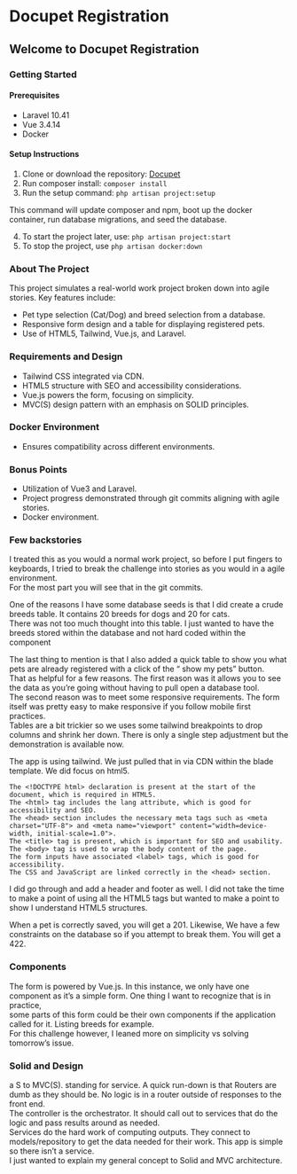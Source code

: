 # Docupet Registration

## Welcome to Docupet Registration

### Getting Started

#### Prerequisites
- Laravel 10.41
- Vue 3.4.14
- Docker

#### Setup Instructions
1. Clone or download the repository: [Docupet](https://github.com/ncbraner/docupet)
2. Run composer install: ```composer install```
3. Run the setup command:
```php artisan project:setup```

This command will update composer and npm, boot up the docker container, run database migrations, and seed the database.

4. To start the project later, use: ```php artisan project:start```
5. To stop the project, use ```php artisan docker:down```

### About The Project

This project simulates a real-world work project broken down into agile stories. Key features include:
- Pet type selection (Cat/Dog) and breed selection from a database.
- Responsive form design and a table for displaying registered pets.
- Use of HTML5, Tailwind, Vue.js, and Laravel.

### Requirements and Design
- Tailwind CSS integrated via CDN.
- HTML5 structure with SEO and accessibility considerations.
- Vue.js powers the form, focusing on simplicity.
- MVC(S) design pattern with an emphasis on SOLID principles.

### Docker Environment
- Ensures compatibility across different environments.

### Bonus Points
- Utilization of Vue3 and Laravel.
- Project progress demonstrated through git commits aligning with agile stories.
- Docker environment.


### Few backstories

I treated this as you would a normal work project, so before I put fingers to keyboards, I tried to break the challenge into stories as you would in a agile environment.  
For the most part you will see that in the git commits.  

One of the reasons I have some database seeds is that I did create a crude breeds table.  It contains 20 breeds for dogs and 20 for cats.  
There was not too much thought into this table. I just wanted to have the breeds stored within the database and not hard coded within the component

The last thing to mention is that I also added a quick table to show you what pets are already registered with a click of the “ show my pets” button.   
That as helpful for a few reasons.  The first reason was it allows you to see the data as you’re going without having to pull open a database tool.   
The second reason was to meet some responsive requirements.  The form itself was pretty easy to make responsive if you follow mobile first practices.   
Tables are a bit trickier so we uses some tailwind breakpoints to drop columns and shrink her down. There is only a single step adjustment but the demonstration is available now.

The app is using tailwind.  We just pulled that in via CDN within the blade template.
We did focus on html5. 
```
The <!DOCTYPE html> declaration is present at the start of the document, which is required in HTML5.  
The <html> tag includes the lang attribute, which is good for accessibility and SEO.  
The <head> section includes the necessary meta tags such as <meta charset="UTF-8"> and <meta name="viewport" content="width=device-width, initial-scale=1.0">.
The <title> tag is present, which is important for SEO and usability.  
The <body> tag is used to wrap the body content of the page.  
The form inputs have associated <label> tags, which is good for accessibility.  
The CSS and JavaScript are linked correctly in the <head> section.  
```
I did go through and add a header and footer as well.  I did not take the time to make a point of using all the HTML5 tags but wanted to make a point to show I understand HTML5 structures.

When a pet is correctly saved, you will get a 201. Likewise, We have a few constraints on the database so if you attempt to break them.  You will get a 422.

### Components
The form is powered by Vue.js.  In this instance, we only have one component as it’s a simple form.  One thing I want to recognize that is in practice,  
some parts of this form could be their own components if the application called for it.  Listing breeds for example.  
For this challenge however, I leaned more on simplicity vs solving tomorrow’s issue.

### Solid and Design
a S to MVC(S). standing for service.  A quick run-down is that Routers are dumb as they should be.  No logic is in a router outside of responses to the front end.   
The controller is the orchestrator.  It should call out to services that do the logic and pass results around as needed.  
Services do the hard work of computing outputs.  They connect to models/repository to get the data needed for their work.  This app is simple so there isn’t a service.  
I just wanted to explain my general concept to Solid and MVC architecture.



